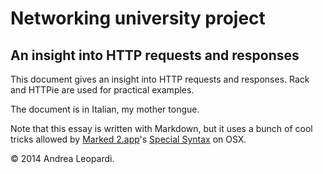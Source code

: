 # Networking university project

## An insight into HTTP requests and responses

This document gives an insight into HTTP requests and responses.
Rack and HTTPie are used for practical examples.

The document is in Italian, my mother tongue.

Note that this essay is written with Markdown, but it uses a bunch of cool
tricks allowed by [Marked 2.app](http://marked2app.com/)'s [Special
Syntax](http://marked2app.com/help/Special_Syntax.html) on OSX.

&copy; 2014 Andrea Leopardi.
